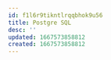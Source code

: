 ```yaml
---
id: f1l6r9tikntlrqqbhok9u56
title: Postgre SQL
desc: ''
updated: 1667573858812
created: 1667573858812
---
```

